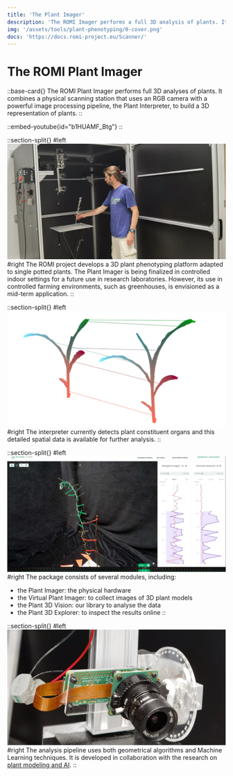 ```yaml
---
title: 'The Plant Imager'
description: 'The ROMI Imager performs a full 3D analysis of plants. It combines an imaging station that uses an RGB camera with a powerful image processing pipeline, to build a 3D representation of plants. The plant’s constituent organs are detected and this detailed spatial data is available for further analysis.'
img: '/assets/tools/plant-phenotyping/0-cover.png'
docs: 'https://docs.romi-project.eu/Scanner/'
---
```


# The ROMI Plant Imager

::base-card{}
The ROMI Plant Imager performs full 3D analyses of plants. It combines a physical scanning station that uses an RGB camera with a powerful image processing pipeline, the Plant Interpreter, to build a 3D representation of plants.
::

::embed-youtube{id="b1HUAMF_Btg"}
::

::section-split{}
#left
![dashboard screenshot](/assets/tools/plant-phenotyping/1-plant-imager.jpg)
#right
The ROMI project develops a 3D plant phenotyping platform adapted to single potted plants. The Plant Imager is being finalized in controlled indoor settings for a future use in research laboratories. However, its use in controlled farming environments, such as greenhouses, is envisioned as a mid-term application.
::

::section-split{}
#left
![dashboard screenshot](/assets/tools/plant-phenotyping/2-3d.jpg)
#right
The interpreter currently detects plant constituent organs and this detailed spatial data is available for further analysis.
::

::section-split{}
#left
![dashboard screenshot](/assets/tools/plant-phenotyping/3-plant-3d-explorer.jpg)
#right
The package consists of several modules, including:
- the Plant Imager: the physical hardware
- the Virtual Plant Imager: to collect images of 3D plant models
- the Plant 3D Vision: our library to analyse the data
- the Plant 3D Explorer: to inspect the results online
::

::section-split{}
#left
![dashboard screenshot](/assets/tools/plant-phenotyping/4-plant-imager.jpg)
#right
The analysis pipeline uses both geometrical algorithms and Machine Learning techniques. It is developed in collaboration with the research on [plant modeling and AI](/research/modeling).
::
